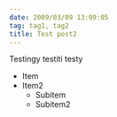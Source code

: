 ```yaml
---
date: 2009/03/09 13:09:05
tag: tag1, tag2
title: Test post2
---
```

Testingy testiti testy

* Item
* Item2
    * Subitem
    * Subitem2
